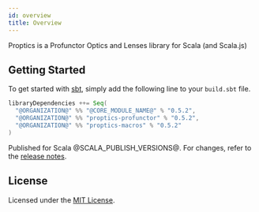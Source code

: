 ```yaml
---
id: overview
title: Overview
---
```


Proptics is a Profunctor Optics and Lenses library for Scala (and Scala.js)

## Getting Started

To get started with [sbt](https://scala-sbt.org), simply add the following line to your `build.sbt` file.

```scala
libraryDependencies ++= Seq(
  "@ORGANIZATION@" %% "@CORE_MODULE_NAME@" % "0.5.2",
  "@ORGANIZATION@" %% "proptics-profunctor" % "0.5.2",
  "@ORGANIZATION@" %% "proptics-macros" % "0.5.2"
)
```

Published for Scala @SCALA_PUBLISH_VERSIONS@. For changes, refer to the [release notes](https://github.com/sagifogel/proptics/releases).

## License

Licensed under the [MIT License](https://github.com/sagifogel/Proptics/blob/master/LICENSE).
